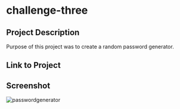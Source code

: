 # challenge-three

## Project Description

Purpose of this project was to create a random password generator.

## Link to Project


## Screenshot

![passwordgenerator](https://user-images.githubusercontent.com/32445614/199153359-48c1eabf-f03c-4e61-bddc-0210483f834a.PNG)

